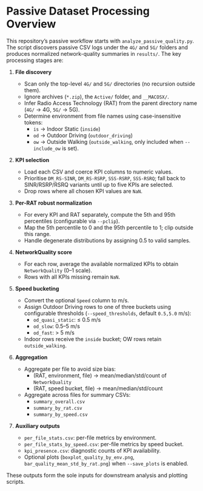 # Passive Dataset Processing Overview

This repository’s passive workflow starts with `analyze_passive_quality.py`. The script
discovers passive CSV logs under the `4G/` and `5G/` folders and produces normalized
network-quality summaries in `results/`. The key processing stages are:

1. **File discovery**
   - Scan only the top-level `4G/` and `5G/` directories (no recursion outside them).
   - Ignore archives (`*.zip`), the `Active/` folder, and `__MACOSX/`.
   - Infer Radio Access Technology (RAT) from the parent directory name (`4G/` → 4G, `5G/` → 5G).
   - Determine environment from file names using case-insensitive tokens:
     - `is` → Indoor Static (`inside`)
     - `od` → Outdoor Driving (`outdoor_driving`)
     - `ow` → Outside Walking (`outside_walking`, only included when `--include_ow` is set).

2. **KPI selection**
   - Load each CSV and coerce KPI columns to numeric values.
   - Prioritise `DM_RS-SINR`, `DM_RS-RSRP`, `SSS-RSRP`, `SSS-RSRQ`; fall back to SINR/RSRP/RSRQ variants until up to five KPIs are selected.
   - Drop rows where all chosen KPI values are `NaN`.

3. **Per-RAT robust normalization**
   - For every KPI and RAT separately, compute the 5th and 95th percentiles (configurable via `--pclip`).
   - Map the 5th percentile to 0 and the 95th percentile to 1; clip outside this range.
   - Handle degenerate distributions by assigning 0.5 to valid samples.

4. **NetworkQuality score**
   - For each row, average the available normalized KPIs to obtain `NetworkQuality` (0–1 scale).
   - Rows with all KPIs missing remain `NaN`.

5. **Speed bucketing**
   - Convert the optional `Speed` column to m/s.
   - Assign Outdoor Driving rows to one of three buckets using configurable thresholds (`--speed_thresholds`, default `0.5,5.0` m/s):
     - `od_quasi_static`: ≤ 0.5 m/s
     - `od_slow`: 0.5–5 m/s
     - `od_fast`: > 5 m/s
   - Indoor rows receive the `inside` bucket; OW rows retain `outside_walking`.

6. **Aggregation**
   - Aggregate per file to avoid size bias:
     - (RAT, environment, file) → mean/median/std/count of `NetworkQuality`
     - (RAT, speed bucket, file) → mean/median/std/count
   - Aggregate across files for summary CSVs:
     - `summary_overall.csv`
     - `summary_by_rat.csv`
     - `summary_by_speed.csv`

7. **Auxiliary outputs**
   - `per_file_stats.csv`: per-file metrics by environment.
   - `per_file_stats_by_speed.csv`: per-file metrics by speed bucket.
   - `kpi_presence.csv`: diagnostic counts of KPI availability.
   - Optional plots (`boxplot_quality_by_env.png`, `bar_quality_mean_std_by_rat.png`) when `--save_plots` is enabled.

These outputs form the sole inputs for downstream analysis and plotting scripts.
